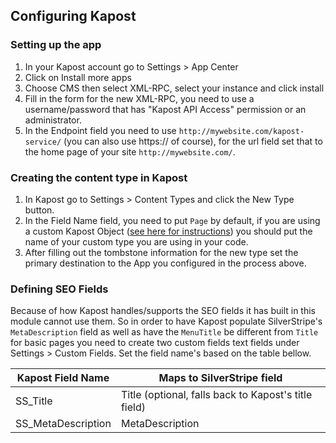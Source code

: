 Configuring Kapost
----
### Setting up the app
1. In your Kapost account go to Settings > App Center
2. Click on Install more apps
3. Choose CMS then select XML-RPC, select your instance and click install
4. Fill in the form for the new XML-RPC, you need to use a username/password that has "Kapost API Access" permission or an administrator.
5. In the Endpoint field you need to use ``http://mywebsite.com/kapost-service/`` (you can also use https:// of course), for the url field set that to the home page of your site ``http://mywebsite.com/``.

### Creating the content type in Kapost
1. In Kapost go to Settings > Content Types and click the New Type button.
2. In the Field Name field, you need to put ``Page`` by default, if you are using a custom Kapost Object ([see here for instructions](custom-types.md)) you should put the name of your custom type you are using in your code.
3. After filling out the tombstone information for the new type set the primary destination to the App you configured in the process above.


### Defining SEO Fields
Because of how Kapost handles/supports the SEO fields it has built in this module cannot use them. So in order to have Kapost populate SilverStripe's ``MetaDescription`` field as well as have the ``MenuTitle`` be different from ``Title`` for basic pages you need to create two custom fields text fields under Settings > Custom Fields. Set the field name's based on the table bellow.

| Kapost Field Name  | Maps to SilverStripe field |
|--------------------|----------------------------|
| SS_Title           | Title (optional, falls back to Kapost's title field) |
| SS_MetaDescription | MetaDescription            |
